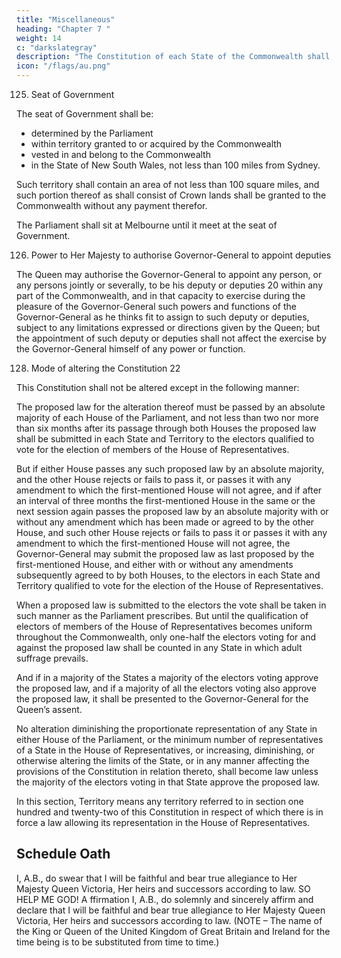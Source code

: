 ```yaml
---
title: "Miscellaneous"
heading: "Chapter 7 "
weight: 14
c: "darkslategray"
description: "The Constitution of each State of the Commonwealth shall, subject to this Constitution, continue as at the establishment of the Commonwealth"
icon: "/flags/au.png"
---
```



125. Seat of Government

The seat of Government shall be:
- determined by the Parliament
- within territory granted to or acquired by the Commonwealth
- vested in and belong to the Commonwealth
- in the State of New South Wales, not less than 100 miles from Sydney.

Such territory shall contain an area of not less than 100 square miles, and such portion thereof as shall
consist of Crown lands shall be granted to the Commonwealth without any payment therefor.

The Parliament shall sit at Melbourne until it meet at the seat of Government.

126. Power to Her Majesty to authorise Governor-General to appoint deputies

The Queen may authorise the Governor-General to appoint any person, or any persons jointly or severally, to be his deputy or deputies 20 within any part of the Commonwealth, and in that capacity to exercise during the pleasure of the Governor-General such powers and functions of the Governor-General as he thinks fit to assign to such deputy or deputies, subject to any limitations expressed or directions given by the Queen; but the
appointment of such deputy or deputies shall not affect the exercise by the Governor-General himself of any power or function.

<!-- 127. 21 -->


128. Mode of altering the Constitution 22

This Constitution shall not be altered except in the following manner:

The proposed law for the alteration thereof must be passed by an absolute majority of each House of the Parliament, and not less than two nor more than six months after its passage through both Houses the proposed law shall be submitted in each State and Territory to the electors qualified to vote for the election of members of the House of Representatives.

But if either House passes any such proposed law by an absolute majority, and the other House rejects or fails to pass it, or passes it with any amendment to which the first-mentioned House will not agree, and if after an interval of three months the first-mentioned House in the same or the next session again passes the proposed law by an absolute majority with or without any amendment which has been made or agreed to by the other
House, and such other House rejects or fails to pass it or passes it with any amendment to which the first-mentioned House will not agree, the Governor-General may submit the proposed law as last proposed by the first-mentioned House, and either with or without any amendments subsequently agreed to by both Houses, to the electors in each State and Territory qualified to vote for the election of the House of Representatives.

When a proposed law is submitted to the electors the vote shall be taken in such manner as the Parliament prescribes. But until the qualification of electors of members of the House of Representatives becomes uniform throughout the Commonwealth, only one-half the electors voting for and against the proposed law shall be counted in any State in which adult suffrage prevails.

And if in a majority of the States a majority of the electors voting approve the proposed law, and if a majority of all the electors voting also approve the proposed law, it shall be presented to the Governor-General for the Queen’s assent.

No alteration diminishing the proportionate representation of any State in either House of the Parliament, or the minimum number of representatives of a State in the House of Representatives, or increasing, diminishing, or otherwise altering the limits of the State, or in any manner affecting the provisions of the Constitution in relation thereto, shall become law unless the majority of the electors voting in that State approve the proposed law.

In this section, Territory means any territory referred to in section one hundred and twenty-two of this Constitution
in respect of which there is in force a law allowing its representation in the House of Representatives.



## Schedule Oath

I, A.B., do swear that I will be faithful and bear true allegiance to Her Majesty Queen Victoria, Her heirs and
successors according to law. SO HELP ME GOD!
A ffirmation
I, A.B., do solemnly and sincerely affirm and declare that I will be faithful and bear true allegiance to Her Majesty
Queen Victoria, Her heirs and successors according to law.
(NOTE – The name of the King or Queen of the United Kingdom of Great Britain and Ireland for the time being is
to be substituted from time to time.)


